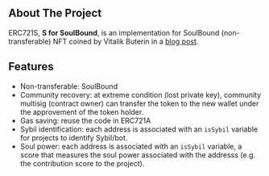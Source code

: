 <!-- ABOUT THE PROJECT -->

## About The Project

ERC721S, **S for SoulBound**, is an implementation for SoulBound (non-transferable) NFT coined by Vitalik Buterin in a [blog post](https://vitalik.ca/general/2022/01/26/soulbound.html).

## Features

- Non-transferable: SoulBound
- Community recovery: at extreme condition (lost private key), community multisig (contract owner) can transfer the token to the new wallet under the approvement of the token holder.
- Gas saving: reuse the code in ERC721A
- Sybil identification: each address is associated with an `isSybil` variable for projects to identify Sybil/bot.
- Soul power: each address is associated with an `isSybil` variable, a score that measures the soul power associated with the addresss (e.g. the contribution score to the project).
